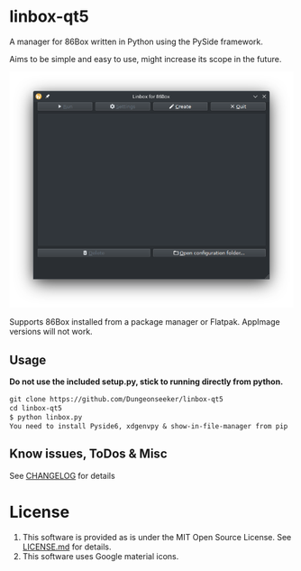 # linbox-qt5

A manager for 86Box written in Python using the PySide framework.

Aims to be simple and easy to use, might increase its scope in the future.

![Screenshot 1.](./resources/ss.png)

Supports 86Box installed from a package manager or Flatpak. AppImage versions will not work.

## Usage

**Do not use the included setup.py, stick to running directly from python.**

```
git clone https://github.com/Dungeonseeker/linbox-qt5
cd linbox-qt5
$ python linbox.py
You need to install Pyside6, xdgenvpy & show-in-file-manager from pip
```

## Know issues, ToDos & Misc

See [CHANGELOG](./CHANGELOG) for details

# License

1. This software is provided as is under the MIT Open Source License. See [LICENSE.md](./LICENSE.md) for details.
2. This software uses Google material icons.
